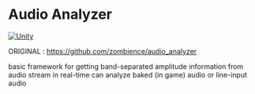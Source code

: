 # Audio Analyzer

[![Unity](https://img.shields.io/badge/Unity3D-5.3.4f1-yellow.svg)](https://unity3d.com/get-unity)

ORIGINAL : https://github.com/zombience/audio_analyzer

basic framework for getting band-separated amplitude information from audio stream in real-time
can analyze baked (in game) audio or line-input audio
